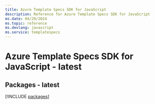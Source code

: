 ```yaml
---
title: Azure Template Specs SDK for JavaScript
description: Reference for Azure Template Specs SDK for JavaScript
ms.date: 04/29/2024
ms.topic: reference
ms.devlang: javascript
ms.service: templatespecs
---
```

# Azure Template Specs SDK for JavaScript - latest
## Packages - latest
[!INCLUDE [packages](template-specs-index.md)]
